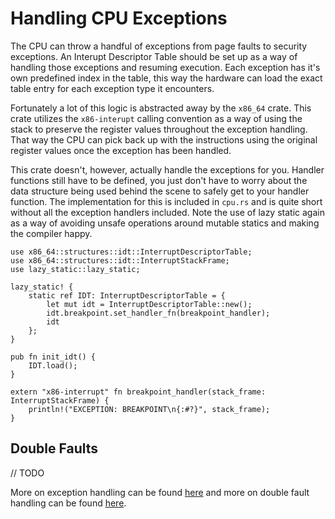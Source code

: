 # Handling CPU Exceptions

The CPU can throw a handful of exceptions from page faults to security exceptions. An Interupt Descriptor Table should be set up as a way of handling those exceptions and resuming execution. Each exception has it's own predefined index in the table, this way the hardware can load the exact table entry for each exception type it encounters.

Fortunately a lot of this logic is abstracted away by the `x86_64` crate. This crate utilizes the `x86-interupt` calling convention as a way of using the stack to preserve the register values throughout the exception handling. That way the CPU can pick back up with the instructions using the original register values once the exception has been handled.

This crate doesn't, however, actually handle the exceptions for you. Handler functions still have to be defined, you just don't have to worry about the data structure being used behind the scene to safely get to your handler function. The implementation for this is included in `cpu.rs` and is quite short without all the exception handlers included. Note the use of lazy static again as a way of avoiding unsafe operations around mutable statics and making the compiler happy.

    use x86_64::structures::idt::InterruptDescriptorTable;
    use x86_64::structures::idt::InterruptStackFrame;
    use lazy_static::lazy_static;

    lazy_static! {
        static ref IDT: InterruptDescriptorTable = {
            let mut idt = InterruptDescriptorTable::new();
            idt.breakpoint.set_handler_fn(breakpoint_handler);
            idt
        };
    }

    pub fn init_idt() {
        IDT.load();
    }

    extern "x86-interrupt" fn breakpoint_handler(stack_frame: InterruptStackFrame) {
        println!("EXCEPTION: BREAKPOINT\n{:#?}", stack_frame);
    }

## Double Faults

// TODO

More on exception handling can be found [here](https://os.phil-opp.com/cpu-exceptions/) and more on double fault handling can be found [here](https://os.phil-opp.com/double-fault-exceptions/).
